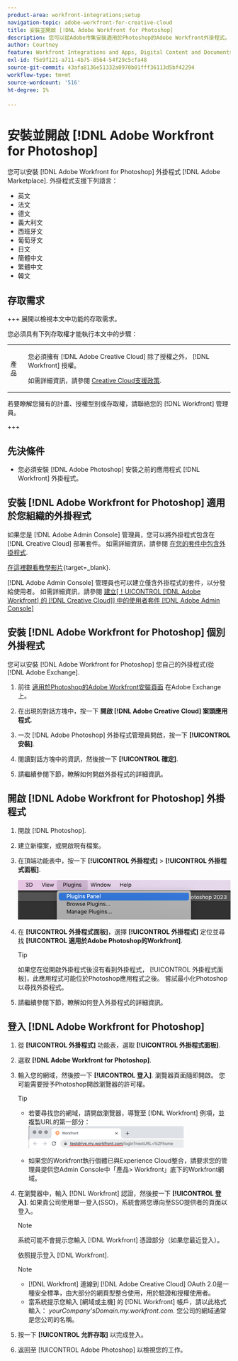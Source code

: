 ```yaml
---
product-area: workfront-integrations;setup
navigation-topic: adobe-workfront-for-creative-cloud
title: 安裝並開啟 [!DNL Adobe Workfront for Photoshop]
description: 您可以從Adobe市集安裝適用於Photoshop的Adobe Workfront外掛程式。
author: Courtney
feature: Workfront Integrations and Apps, Digital Content and Documents
exl-id: f5e9f121-a711-4b75-8564-54f29c5cfa48
source-git-commit: 43afa8136e51332a0970b01fff36113d5bf42294
workflow-type: tm+mt
source-wordcount: '516'
ht-degree: 1%

---
```


# 安裝並開啟 [!DNL Adobe Workfront for Photoshop]

您可以安裝 [!DNL Adobe Workfront for Photoshop] 外掛程式 [!DNL Adobe Marketplace]. 外掛程式支援下列語言：

* 英文
* 法文
* 德文
* 義大利文
* 西班牙文
* 葡萄牙文
* 日文
* 簡體中文
* 繁體中文
* 韓文

## 存取需求

+++ 展開以檢視本文中功能的存取需求。

您必須具有下列存取權才能執行本文中的步驟：

<table style="table-layout:auto"> 
 <col> 
 <col> 
 <tbody> 
  <!--<tr> 
   <td role="rowheader">[!DNL Adobe Workfront] plan*</td> 
   <td> <p>[!UICONTROL Pro] or higher</p> </td> 
  </tr> 
  <tr data-mc-conditions=""> 
   <td role="rowheader">[!DNL Adobe Workfront] license*</td> 
   <td> <p>[!UICONTROL Work] or [!UICONTROL Plan]</p> </td> 
  </tr> -->
  <tr> 
   <td role="rowheader">產品</td> 
   <td><p>您必須擁有 [!DNL Adobe Creative Cloud] 除了授權之外， [!DNL Workfront] 授權。</p><p>如需詳細資訊，請參閱 <a href="https://helpx.adobe.com/support/programs/cc-support-policy.html#cce" class="MCXref xref" xrefformat="{para}">Creative Cloud支援政策</a>.</p></td> 
  </tr> 
 </tbody> 
</table>

若要瞭解您擁有的計畫、授權型別或存取權，請聯絡您的 [!DNL Workfront] 管理員。

+++

## 先決條件

* 您必須安裝 [!DNL Adobe Photoshop] 安裝之前的應用程式 [!DNL Workfront] 外掛程式。

## 安裝 [!DNL Adobe Workfront for Photoshop] 適用於您組織的外掛程式

如果您是 [!DNL Adobe Admin Console] 管理員，您可以將外掛程式包含在 [!DNL Creative Cloud] 部署套件。 如需詳細資訊，請參閱 [在您的套件中包含外掛程式](https://helpx.adobe.com/in/enterprise/using/manage-extensions.html).

[在這裡觀看教學影片](https://www.youtube.com/watch?v=zzvXNLIBzrc){target=_blank}.

[!DNL Adobe Admin Console] 管理員也可以建立僅含外掛程式的套件，以分發給使用者。 如需詳細資訊，請參閱 [建立[！UICONTROL [!DNL Adobe Workfront] 的 [!DNL Creative Cloud]] 中的使用者套件 [!DNL Adobe Admin Console]](/help/quicksilver/administration-and-setup/configure-integrations/create-plugin-only-packages.md)

## 安裝 [!DNL Adobe Workfront for Photoshop] 個別外掛程式

您可以安裝 [!DNL Adobe Workfront for Photoshop] 您自己的外掛程式(從 [!DNL Adobe Exchange].

1. 前往 [適用於Photoshop的Adobe Workfront安裝頁面](https://adobe.com/go/cc_plugins_discover_plugin?pluginId=37722a55&amp;workflow=share) 在Adobe Exchange上。
1. 在出現的對話方塊中，按一下 **開啟 [!DNL Adobe Creative Cloud] 案頭應用程式**.
1. 一次 [!DNL Adobe Photoshop] 外掛程式管理員開啟，按一下 **[!UICONTROL 安裝]**.
1. 閱讀對話方塊中的資訊，然後按一下 **[!UICONTROL 確定]**.

1. 請繼續參閱下節，瞭解如何開啟外掛程式的詳細資訊。

## 開啟 [!DNL Adobe Workfront for Photoshop] 外掛程式

1. 開啟 [!DNL Photoshop].

1. 建立新檔案，或開啟現有檔案。

1. 在頂端功能表中，按一下 **[!UICONTROL 外掛程式]** > **[!UICONTROL 外掛程式面板]**.

   ![](assets/plugins-panel-ps.png)

1. 在 **[!UICONTROL 外掛程式面板]**，選擇 **[!UICONTROL 外掛程式]** 定位並尋找 **[!UICONTROL 適用於Adobe Photoshop的Workfront]**.

   >[!TIP]
   >
   >   如果您在從開啟外掛程式後沒有看到外掛程式， [!UICONTROL 外掛程式面板]，此應用程式可能位於Photoshop應用程式之後。 嘗試最小化Photoshop以尋找外掛程式。

1. 請繼續參閱下節，瞭解如何登入外掛程式的詳細資訊。

## 登入 [!DNL Adobe Workfront for Photoshop]

1. 從 **[!UICONTROL 外掛程式]** 功能表，選取 **[!UICONTROL 外掛程式面板]**.
1. 選取 **[!DNL Adobe Workfront for Photoshop]**.
1. 輸入您的網域，然後按一下 **[!UICONTROL 登入]**. 瀏覽器頁面隨即開啟。 您可能需要授予Photoshop開啟瀏覽器的許可權。

   >[!TIP]
   >
   >* 若要尋找您的網域，請開啟瀏覽器，導覽至 [!DNL Workfront] 例項，並複製URL的第一部分：\
   >![](assets/domain-350x50.png)
   >
   > * 如果您的Workfront執行個體已與Experience Cloud整合，請要求您的管理員提供您Admin Console中「產品> Workfront」底下的Workfront網域。

1. 在瀏覽器中，輸入 [!DNL Workfront] 認證，然後按一下 **[!UICONTROL 登入]**. 如果貴公司使用單一登入(SSO)，系統會將您導向至SSO提供者的頁面以登入。

   >[!NOTE]
   >
   >系統可能不會提示您輸入 [!DNL Workfront] 憑證部分（如果您最近登入）。

   依照提示登入 [!DNL Workfront].

   >[!NOTE]
   >
   >* [!DNL Workfront] 連線到 [!DNL Adobe Creative Cloud] OAuth 2.0是一種安全標準，由大部分的網頁型整合使用，用於驗證和授權使用者。
   >* 當系統提示您輸入 [網域或主機] 的 [!DNL Workfront] 帳戶，請以此格式輸入： *yourCompany&#39;sDomain.my.workfront.com*. 您公司的網域通常是您公司的名稱。

1. 按一下 **[!UICONTROL 允許存取]** 以完成登入。
1. 返回至 [!UICONTROL Adobe Photoshop] 以檢視您的工作。
